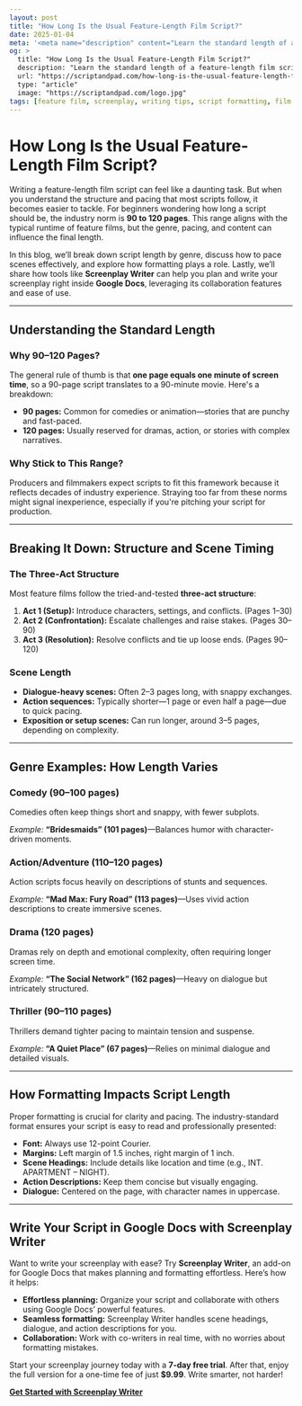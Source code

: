 ```yaml
---
layout: post
title: "How Long Is the Usual Feature-Length Film Script?"
date: 2025-01-04
meta: '<meta name="description" content="Learn the standard length of a feature-length film script, tips on pacing, scene timing, and formatting. Explore examples from different genres and make writing easier with Screenplay Writer."> <meta name="keywords" content="feature film script length, screenplay tips, scene pacing, script formatting, Google Docs screenplay"><meta name="author" content="Screenplay Writer"><meta name="robots" content="index, follow"><link rel="canonical" href="https://scriptandpad.com/how-long-is-the-usual-feature-length-film-script/">'
og: >
  title: "How Long Is the Usual Feature-Length Film Script?"
  description: "Learn the standard length of a feature-length film script, tips on pacing, scene timing, and formatting. Explore examples from different genres and make writing easier with Screenplay Writer."
  url: "https://scriptandpad.com/how-long-is-the-usual-feature-length-film-script/"
  type: "article"
  image: "https://scriptandpad.com/logo.jpg"
tags: [feature film, screenplay, writing tips, script formatting, film script examples, Google Docs]
---
```


<h1>How Long Is the Usual Feature-Length Film Script?</h1>

<p>Writing a feature-length film script can feel like a daunting task. But when you understand the structure and pacing that most scripts follow, it becomes easier to tackle. For beginners wondering how long a script should be, the industry norm is <strong>90 to 120 pages</strong>. This range aligns with the typical runtime of feature films, but the genre, pacing, and content can influence the final length.</p>

<p>In this blog, we’ll break down script length by genre, discuss how to pace scenes effectively, and explore how formatting plays a role. Lastly, we’ll share how tools like <strong>Screenplay Writer</strong> can help you plan and write your screenplay right inside <strong>Google Docs</strong>, leveraging its collaboration features and ease of use.</p>

---

<h2>Understanding the Standard Length</h2>

<h3>Why 90–120 Pages?</h3>
<p>The general rule of thumb is that <strong>one page equals one minute of screen time</strong>, so a 90-page script translates to a 90-minute movie. Here's a breakdown:</p>
<ul>
    <li><strong>90 pages:</strong> Common for comedies or animation—stories that are punchy and fast-paced.</li>
    <li><strong>120 pages:</strong> Usually reserved for dramas, action, or stories with complex narratives.</li>
</ul>

<h3>Why Stick to This Range?</h3>
<p>Producers and filmmakers expect scripts to fit this framework because it reflects decades of industry experience. Straying too far from these norms might signal inexperience, especially if you're pitching your script for production.</p>

---

<h2>Breaking It Down: Structure and Scene Timing</h2>

<h3>The Three-Act Structure</h3>
<p>Most feature films follow the tried-and-tested <strong>three-act structure</strong>:</p>
<ol>
    <li><strong>Act 1 (Setup):</strong> Introduce characters, settings, and conflicts. (Pages 1–30)</li>
    <li><strong>Act 2 (Confrontation):</strong> Escalate challenges and raise stakes. (Pages 30–90)</li>
    <li><strong>Act 3 (Resolution):</strong> Resolve conflicts and tie up loose ends. (Pages 90–120)</li>
</ol>

<h3>Scene Length</h3>
<ul>
    <li><strong>Dialogue-heavy scenes:</strong> Often 2–3 pages long, with snappy exchanges.</li>
    <li><strong>Action sequences:</strong> Typically shorter—1 page or even half a page—due to quick pacing.</li>
    <li><strong>Exposition or setup scenes:</strong> Can run longer, around 3–5 pages, depending on complexity.</li>
</ul>

---

<h2>Genre Examples: How Length Varies</h2>

<h3>Comedy (90–100 pages)</h3>
<p>Comedies often keep things short and snappy, with fewer subplots.</p>
<em>Example:</em> <strong>“Bridesmaids” (101 pages)</strong>—Balances humor with character-driven moments.

<h3>Action/Adventure (110–120 pages)</h3>
<p>Action scripts focus heavily on descriptions of stunts and sequences.</p>
<em>Example:</em> <strong>“Mad Max: Fury Road” (113 pages)</strong>—Uses vivid action descriptions to create immersive scenes.

<h3>Drama (120 pages)</h3>
<p>Dramas rely on depth and emotional complexity, often requiring longer screen time.</p>
<em>Example:</em> <strong>“The Social Network” (162 pages)</strong>—Heavy on dialogue but intricately structured.

<h3>Thriller (90–110 pages)</h3>
<p>Thrillers demand tighter pacing to maintain tension and suspense.</p>
<em>Example:</em> <strong>“A Quiet Place” (67 pages)</strong>—Relies on minimal dialogue and detailed visuals.

---

<h2>How Formatting Impacts Script Length</h2>

<p>Proper formatting is crucial for clarity and pacing. The industry-standard format ensures your script is easy to read and professionally presented:</p>
<ul>
    <li><strong>Font:</strong> Always use 12-point Courier.</li>
    <li><strong>Margins:</strong> Left margin of 1.5 inches, right margin of 1 inch.</li>
    <li><strong>Scene Headings:</strong> Include details like location and time (e.g., INT. APARTMENT – NIGHT).</li>
    <li><strong>Action Descriptions:</strong> Keep them concise but visually engaging.</li>
    <li><strong>Dialogue:</strong> Centered on the page, with character names in uppercase.</li>
</ul>

---

<h2>Write Your Script in Google Docs with Screenplay Writer</h2>

<p>Want to write your screenplay with ease? Try <strong>Screenplay Writer</strong>, an add-on for Google Docs that makes planning and formatting effortless. Here’s how it helps:</p>
<ul>
    <li><strong>Effortless planning:</strong> Organize your script and collaborate with others using Google Docs’ powerful features.</li>
    <li><strong>Seamless formatting:</strong> Screenplay Writer handles scene headings, dialogue, and action descriptions for you.</li>
    <li><strong>Collaboration:</strong> Work with co-writers in real time, with no worries about formatting mistakes.</li>
</ul>

<p>Start your screenplay journey today with a <strong>7-day free trial</strong>. After that, enjoy the full version for a one-time fee of just <strong>$9.99</strong>. Write smarter, not harder!</p>

<p><a href="https://workspace.google.com/marketplace/app/screenplay_writer/417536167724" target="_blank"><strong>Get Started with Screenplay Writer</strong></a></p>
